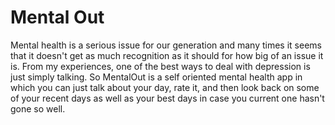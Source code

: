 # Mental Out

Mental health is a serious issue for our generation and many times it seems that it doesn't get as much recognition as it should for how big of an issue it is. From my experiences, one of the best ways to deal with depression is just simply talking. So MentalOut is a self oriented mental health app in which you can just talk about your day, rate it, and then look back on some of your recent days as well as your best days in case you current one hasn't gone so well.
